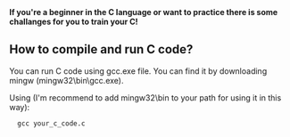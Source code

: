<b align="center">
  If you're a beginner in the C language or want to practice there is some challanges for you to train your C!
</b>

## How to compile and run C code? ##
You can run C code using gcc.exe file. You can find it by downloading mingw (mingw32\bin\gcc.exe).

Using (I'm recommend to add mingw32\bin to your path for using it in this way):
```batch
  gcc your_c_code.c
```
